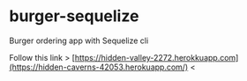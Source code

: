 # burger-sequelize
Burger ordering app with Sequelize cli

Follow this link > [https://hidden-valley-2272.herokkuapp.com](https://hidden-caverns-42053.herokuapp.com/) <

